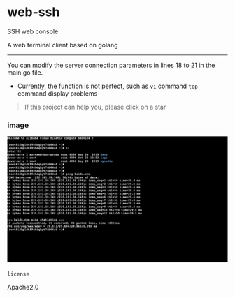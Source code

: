 # web-ssh
SSH web console 

A web terminal client based on golang

------

You can modify the server connection parameters in lines 18 to 21 in the main.go file.

* Currently, the function is not perfect, such as `vi` command `top` command display problems

> If this project can help you, please click on a star

### image

![](https://raw.githubusercontent.com/AlexJialene/web-ssh/master/static/img/WX20200324-215021.png)

`license`

Apache2.0

